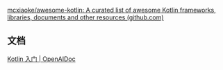 [mcxiaoke/awesome-kotlin: A curated list of awesome Kotlin frameworks, libraries, documents and other resources (github.com)](https://github.com/mcxiaoke/awesome-kotlin)

## 文档

[Kotlin 入门 | OpenAIDoc](https://kotlin.openaidoc.org/)

